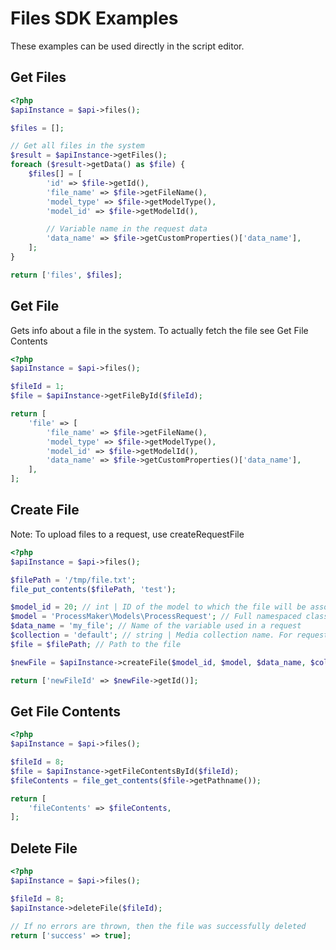 # Files SDK Examples

These examples can be used directly in the script editor.

## Get Files

```php
<?php
$apiInstance = $api->files();

$files = [];

// Get all files in the system
$result = $apiInstance->getFiles();
foreach ($result->getData() as $file) {
    $files[] = [
        'id' => $file->getId(),
        'file_name' => $file->getFileName(),
        'model_type' => $file->getModelType(),
        'model_id' => $file->getModelId(),

        // Variable name in the request data
        'data_name' => $file->getCustomProperties()['data_name'], 
    ];
}

return ['files', $files];
```

## Get File

Gets info about a file in the system. To actually fetch the file see Get File Contents

```php
<?php
$apiInstance = $api->files();

$fileId = 1;
$file = $apiInstance->getFileById($fileId);

return [
    'file' => [
        'file_name' => $file->getFileName(),
        'model_type' => $file->getModelType(),
        'model_id' => $file->getModelId(),
        'data_name' => $file->getCustomProperties()['data_name'], 
    ],
];
```

## Create File

Note: To upload files to a request, use createRequestFile

```php
<?php
$apiInstance = $api->files();

$filePath = '/tmp/file.txt';
file_put_contents($filePath, 'test');

$model_id = 20; // int | ID of the model to which the file will be associated
$model = 'ProcessMaker\Models\ProcessRequest'; // Full namespaced class of the model to associate
$data_name = 'my_file'; // Name of the variable used in a request
$collection = 'default'; // string | Media collection name. For requests, use 'default'
$file = $filePath; // Path to the file

$newFile = $apiInstance->createFile($model_id, $model, $data_name, $collection, $file);

return ['newFileId' => $newFile->getId()];
```

## Get File Contents

```php
<?php
$apiInstance = $api->files();

$fileId = 8;
$file = $apiInstance->getFileContentsById($fileId);
$fileContents = file_get_contents($file->getPathname());

return [
    'fileContents' => $fileContents,
];
```

## Delete File

```php
<?php
$apiInstance = $api->files();

$fileId = 8;
$apiInstance->deleteFile($fileId);

// If no errors are thrown, then the file was successfully deleted
return ['success' => true];
```
